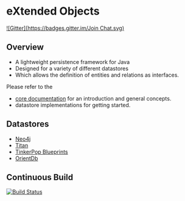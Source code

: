 # eXtended Objects
[![Gitter](https://badges.gitter.im/Join Chat.svg)](https://gitter.im/buschmais/extended-objects?utm_source=badge&utm_medium=badge&utm_campaign=pr-badge&utm_content=badge)

## Overview

* A lightweight persistence framework for Java
* Designed for a variety of different datastores
* Which allows the definition of entities and relations as interfaces.

Please refer to the
* [core documentation](https://github.com/buschmais/xo/blob/master/doc/src/main/asciidoc/index.asciidoc) for an introduction and general concepts.
* datastore implementations for getting started.

## Datastores

* [Neo4j](https://github.com/buschmais/xo/blob/master/neo4j/src/main/asciidoc/index.asciidoc)
* [Titan](https://github.com/PureSolTechnologies/extended-objects-titan)
* [TinkerPop Blueprints](https://github.com/BluWings/xo-tinkerpop-blueprints)
* [OrientDb](https://github.com/BluWings/xo-orientdb)

## Continuous Build
[![Build Status](https://travis-ci.org/buschmais/extended-objects.png)](https://travis-ci.org/buschmais/extended-objects)

